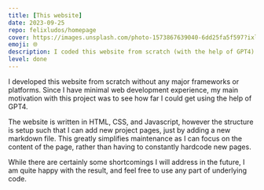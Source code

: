 ```yaml
---
title: [This website]
date: 2023-09-25
repo: felixludos/homepage
cover: https://images.unsplash.com/photo-1573867639040-6dd25fa5f597?ixlib=rb-4.0.3&ixid=M3wxMjA3fDB8MHxwaG90by1wYWdlfHx8fGVufDB8fHx8fA%3D%3D&auto=format&fit=crop&w=1440&q=80
emoji: 🌐
description: I coded this website from scratch (with the help of GPT4)
level: done
---
```


I developed this website from scratch without any major frameworks or platforms. Since I have minimal web development experience, my main motivation with this project was to see how far I could get using the help of GPT4.

The website is written in HTML, CSS, and Javascript, however the structure is setup such that I can add new project pages, just by adding a new markdown file. This greatly simplifies maintenance as I can focus on the content of the page, rather than having to constantly hardcode new pages.

While there are certainly some shortcomings I will address in the future, I am quite happy with the result, and feel free to use any part of underlying code.


